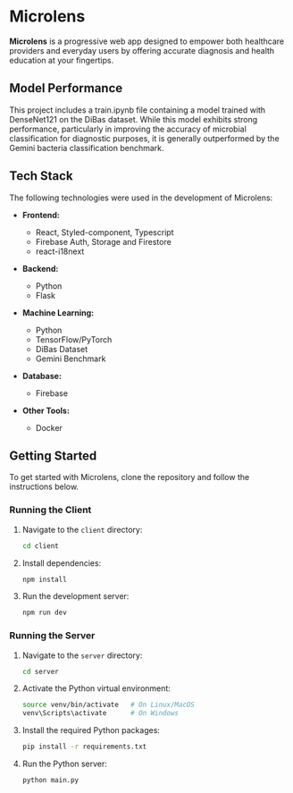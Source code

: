 
# Microlens

**Microlens** is a progressive web app designed to empower both healthcare providers and everyday users by offering accurate diagnosis and health education at your fingertips.

## Model Performance

This project includes a train.ipynb file containing a model trained with DenseNet121 on the DiBas dataset. While this model exhibits strong performance, particularly in improving the accuracy of microbial classification for diagnostic purposes, it is generally outperformed by the Gemini bacteria classification benchmark.

## Tech Stack

The following technologies were used in the development of Microlens:

- **Frontend:**
  - React, Styled-component, Typescript
  - Firebase Auth, Storage and Firestore
  - react-i18next

- **Backend:**
  - Python
  - Flask

- **Machine Learning:**
  - Python
  - TensorFlow/PyTorch
  - DiBas Dataset
  - Gemini Benchmark

- **Database:**
  - Firebase

- **Other Tools:**
  - Docker

## Getting Started

To get started with Microlens, clone the repository and follow the instructions below.

### Running the Client

1. Navigate to the `client` directory:
   ```bash
   cd client
   ```

2. Install dependencies:
   ```bash
   npm install
   ```

3. Run the development server:
   ```bash
   npm run dev
   ```

### Running the Server

1. Navigate to the `server` directory:
   ```bash
   cd server
   ```

2. Activate the Python virtual environment:
   ```bash
   source venv/bin/activate   # On Linux/MacOS
   venv\Scripts\activate      # On Windows
   ```

3. Install the required Python packages:
   ```bash
   pip install -r requirements.txt
   ```

4. Run the Python server:
   ```bash
   python main.py
   ```
